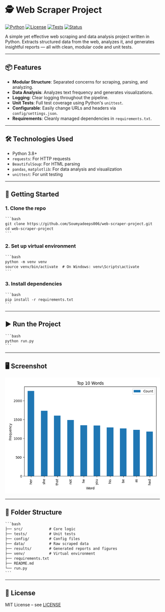 # 🕵️ Web Scraper Project

[![Python](https://img.shields.io/badge/Python-3.8+-blue.svg)](https://www.python.org/)
[![License](https://img.shields.io/github/license/Soumyadeeps006/web-scraper-project)](LICENSE)
[![Tests](https://github.com/Soumyadeeps006/web-scraper-project/workflows/Run%20Tests/badge.svg)](https://github.com/Soumyadeeps006/web-scraper-project/actions)
[![Status](https://img.shields.io/badge/Status-Stable-green)](https://github.com/Soumyadeeps006/web-scraper-project)

A simple yet effective web scraping and data analysis project written in Python. Extracts structured data from the web, analyzes it, and generates insightful reports — all with clean, modular code and unit tests.

---

## 📦 Features

- **Modular Structure**: Separated concerns for scraping, parsing, and analyzing.
- **Data Analysis**: Analyzes text frequency and generates visualizations.
- **Logging**: Clear logging throughout the pipeline.
- **Unit Tests**: Full test coverage using Python's `unittest`.
- **Configurable**: Easily change URLs and headers via `config/settings.json`.
- **Requirements**: Cleanly managed dependencies in `requirements.txt`.

---

## 🛠️ Technologies Used

- Python 3.8+
- `requests`: For HTTP requests
- `BeautifulSoup`: For HTML parsing
- `pandas`, `matplotlib`: For data analysis and visualization
- `unittest`: For unit testing

---

## 🚀 Getting Started

### 1. Clone the repo

    ```bash
    git clone https://github.com/Soumyadeeps006/web-scraper-project.git 
    cd web-scraper-project
    ```

### 2. Set up virtual environment

    ```bash
    python -m venv venv
    source venv/bin/activate  # On Windows: venv\Scripts\activate
    ```

### 3. Install dependencies

    ```bash
    pip install -r requirements.txt
    ```

---

## ▶️ Run the Project

    ```bash
    python run.py
    ```

---

## 🖥️ Screenshot

![Image](results/figures/word_frequency.png)

---

## 📁 Folder Structure

    ```bash
    ├── src/            # Core logic
    ├── tests/          # Unit tests
    ├── config/         # Config files
    ├── data/           # Raw scraped data
    ├── results/        # Generated reports and figures
    ├── venv/           # Virtual environment
    ├── requirements.txt
    ├── README.md
    └── run.py
    ```

---

## 📄 License

MIT License – see [LICENSE](LICENSE)